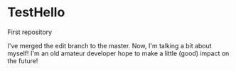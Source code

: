 # TestHello
First repository

I've merged the edit branch to the master.
Now, I'm talking a bit about myself! I'm an old amateur developer hope to make a little (good) impact on the future!
